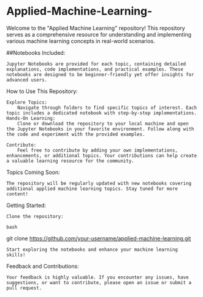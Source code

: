 # Applied-Machine-Learning-
Welcome to the "Applied Machine Learning" repository! This repository serves as a comprehensive resource for understanding and implementing various machine learning concepts in real-world scenarios.

##Notebooks Included:

    Jupyter Notebooks are provided for each topic, containing detailed explanations, code implementations, and practical examples. These notebooks are designed to be beginner-friendly yet offer insights for advanced users.

How to Use This Repository:

    Explore Topics:
        Navigate through folders to find specific topics of interest. Each topic includes a dedicated notebook with step-by-step implementations.
    Hands-On Learning:
        Clone or download the repository to your local machine and open the Jupyter Notebooks in your favorite environment. Follow along with the code and experiment with the provided examples.

    Contribute:
        Feel free to contribute by adding your own implementations, enhancements, or additional topics. Your contributions can help create a valuable learning resource for the community.

Topics Coming Soon:

    The repository will be regularly updated with new notebooks covering additional applied machine learning topics. Stay tuned for more content!

Getting Started:

    Clone the repository:

    bash
git clone https://github.com/your-username/applied-machine-learning.git

    Start exploring the notebooks and enhance your machine learning skills!

Feedback and Contributions:

    Your feedback is highly valuable. If you encounter any issues, have suggestions, or want to contribute, please open an issue or submit a pull request.
